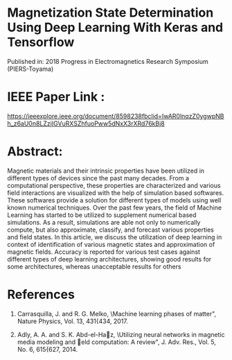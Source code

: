 # Magnetization State Determination Using Deep Learning With Keras and Tensorflow
Published in: 2018 Progress in Electromagnetics Research Symposium (PIERS-Toyama)

# IEEE Paper Link : 

https://ieeexplore.ieee.org/document/8598238fbclid=IwAR0lnqzZ0ygwpNBh_z6aU0n8LZzjIGVuRXSZhfuoPww5dNxX3rXRd76kBj8

# Abstract:

Magnetic materials and their intrinsic properties have been utilized in different types of devices since the past many decades. From a computational perspective, these properties are characterized and various field interactions are visualized with the help of simulation based softwares. These softwares provide a solution for different types of models using well known numerical techniques. Over the past few years, the field of Machine Learning has started to be utilized to supplement numerical based simulations. As a result, simulations are able not only to numerically compute, but also approximate, classify, and forecast various properties and field states. In this article, we discuss the utilization of deep learning in context of identification of various magnetic states and approximation of magnetic fields. Accuracy is reported for various test cases against different types of deep learning architectures, showing good results for some architectures, whereas unacceptable results for others

# References

1. Carrasquilla, J. and R. G. Melko, \Machine learning phases of matter", Nature Physics, Vol. 13,
431{434, 2017.

2. Adly, A. A. and S. K. Abd-el-Haz, \Utilizing neural networks in magnetic media modeling
and eld computation: A review", J. Adv. Res., Vol. 5, No. 6, 615{627, 2014.
